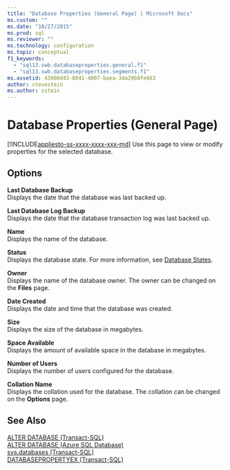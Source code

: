 ```yaml
---
title: "Database Properties (General Page) | Microsoft Docs"
ms.custom: ""
ms.date: "10/27/2015"
ms.prod: sql
ms.reviewer: ""
ms.technology: configuration
ms.topic: conceptual
f1_keywords: 
  - "sql13.swb.databaseproperties.general.f1"
  - "sql13.swb.databaseproperties.segments.f1"
ms.assetid: 43080d43-8841-4807-baea-34a29b0fe663
author: stevestein
ms.author: sstein
---
```

# Database Properties (General Page)
[!INCLUDE[appliesto-ss-xxxx-xxxx-xxx-md](../../includes/appliesto-ss-xxxx-xxxx-xxx-md.md)]
  Use this page to view or modify properties for the selected database.  
  
## Options  
 **Last Database Backup**  
 Displays the date that the database was last backed up.  
  
 **Last Database Log Backup**  
 Displays the date that the database transaction log was last backed up.  
  
 **Name**  
 Displays the name of the database.  
  
 **Status**  
 Displays the database state. For more information, see [Database States](../../relational-databases/databases/database-states.md).  
  
 **Owner**  
 Displays the name of the database owner. The owner can be changed on the **Files** page.  
  
 **Date Created**  
 Displays the date and time that the database was created.  
  
 **Size**  
 Displays the size of the database in megabytes.  
  
 **Space Available**  
 Displays the amount of available space in the database in megabytes.  
  
 **Number of Users**  
 Displays the number of users configured for the database.  
  
 **Collation Name**  
 Displays the collation used for the database. The collation can be changed on the **Options** page.  
  
## See Also  
 [ALTER DATABASE &#40;Transact-SQL&#41;](../../t-sql/statements/alter-database-transact-sql.md)   
 [ALTER DATABASE (Azure SQL Database)](../../t-sql/statements/alter-database-azure-sql-database.md)   
 [sys.databases &#40;Transact-SQL&#41;](../../relational-databases/system-catalog-views/sys-databases-transact-sql.md)   
 [DATABASEPROPERTYEX &#40;Transact-SQL&#41;](../../t-sql/functions/databasepropertyex-transact-sql.md)  
  
  

